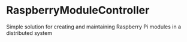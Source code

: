 # RaspberryModuleController
Simple solution for creating and maintaining Raspberry Pi modules in a distributed system
